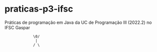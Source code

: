 # praticas-p3-ifsc
Práticas de programação em Java da UC de Programação III (2022.2) no IFSC Gaspar

                 \0/
                  |
                 / \
